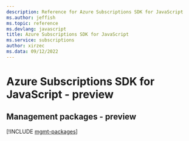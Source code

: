 ```yaml
---
description: Reference for Azure Subscriptions SDK for JavaScript
ms.author: jeffish
ms.topic: reference
ms.devlang: javascript
title: Azure Subscriptions SDK for JavaScript
ms.service: subscriptions
author: xirzec
ms.data: 09/12/2022
---
```

# Azure Subscriptions SDK for JavaScript - preview

## Management packages - preview
[!INCLUDE [mgmt-packages](subscriptions-mgmt-index.md)]
